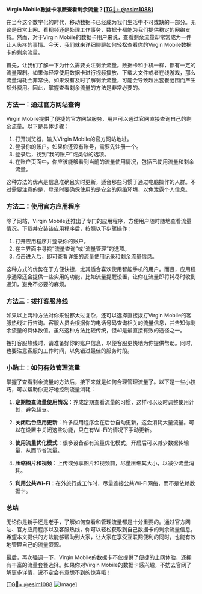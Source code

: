 **Virgin Mobile數據卡怎麽查看剩余流量？[[TG💪+ @esim1088](https://t.me/s/esim1088)]**

在当今这个数字化的时代，移动数据卡已经成为我们生活中不可或缺的一部分。无论是日常上网、看视频还是处理工作事务，数据卡都能为我们提供稳定的网络支持。然而，对于Virgin Mobile的数据卡用户来说，查看剩余流量却常常成为一件让人头疼的事情。今天，我们就来详细聊聊如何轻松查看你的Virgin Mobile数据卡的剩余流量。

首先，让我们了解一下为什么需要关注剩余流量。数据卡和手机一样，都有一定的流量限制。如果你经常使用数据卡进行视频播放、下载大文件或者在线游戏，那么流量消耗会非常快。如果没有及时了解剩余流量，可能会导致超出套餐范围而产生额外费用。因此，掌握查看剩余流量的方法是非常必要的。

### 方法一：通过官方网站查询

Virgin Mobile提供了便捷的官方网站服务，用户可以通过官网直接查询自己的剩余流量。以下是具体步骤：

1. 打开浏览器，输入Virgin Mobile的官方网站地址。
2. 登录你的账户。如果你还没有账号，需要先注册一个。
3. 登录后，找到“我的账户”或类似的选项。
4. 在账户页面中，你应该能够看到当前的流量使用情况，包括已使用流量和剩余流量。

这种方法的优点是信息准确且实时更新，适合那些习惯于通过电脑操作的人群。不过需要注意的是，登录时要确保使用的是安全的网络环境，以免泄露个人信息。

### 方法二：使用官方应用程序

除了网站，Virgin Mobile还推出了专门的应用程序，方便用户随时随地查看流量情况。下载并安装该应用程序后，按照以下步骤操作：

1. 打开应用程序并登录你的账户。
2. 在主界面中寻找“流量查询”或“流量管理”的选项。
3. 点击进入后，即可查看详细的流量使用记录和剩余流量信息。

这种方式的优势在于方便快捷，尤其适合喜欢使用智能手机的用户。而且，应用程序通常还会提供一些实用的功能，比如流量提醒设置，让你在流量即将耗尽时收到通知，避免不必要的麻烦。

### 方法三：拨打客服热线

如果以上两种方法对你来说都太过复杂，还可以选择直接拨打Virgin Mobile的客服热线进行咨询。客服人员会根据你的电话号码查询相关的流量信息，并告知你剩余流量的具体数值。虽然这种方法比较传统，但却是最直接有效的途径之一。

拨打客服热线时，请准备好你的账户信息，以便客服更快地为你提供帮助。同时，也要注意客服的工作时间，以免错过最佳的服务时段。

### 小贴士：如何有效管理流量

掌握了查看剩余流量的方法后，接下来就是如何合理管理流量了。以下是一些小技巧，可以帮助你更好地控制流量消耗：

1. **定期检查流量使用情况**：养成定期查看流量的习惯，这样可以及时调整使用计划，避免超支。
   
2. **关闭后台应用更新**：许多应用程序会在后台自动更新，这会消耗大量流量。可以在设置中关闭这些功能，只在有Wi-Fi的情况下手动更新。

3. **使用流量优化模式**：很多设备都有流量优化模式，开启后可以减少数据传输量，从而节省流量。

4. **压缩图片和视频**：上传或分享图片和视频前，尽量压缩其大小，以减少流量消耗。

5. **利用公共Wi-Fi**：在外旅行或工作时，尽量连接公共Wi-Fi网络，而不是依赖数据卡。

### 总结

无论你是新手还是老手，了解如何查看和管理流量都是十分重要的。通过官方网站、官方应用程序以及客服热线，你可以轻松获取到自己数据卡的剩余流量信息。希望本文提供的方法能够帮助到大家，让大家在享受互联网便利的同时，也能有效地管理自己的流量资源。

最后，再次强调一下，Virgin Mobile的数据卡不仅提供了便捷的上网体验，还拥有丰富的流量套餐选择。如果你对Virgin Mobile的数据卡感兴趣，不妨去官网了解更多详情，说不定会有意想不到的惊喜哦！

[[TG💪+ @esim1088](https://t.me/s/esim1088) ![Image](https://i.postimg.cc/4NQfJmqS/Snipaste-2025-05-13-00-14-12.png)]